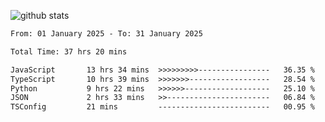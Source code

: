 
![github stats](https://github-readme-stats.vercel.app/api?username=realmahd1&show_icons=true&theme=codeSTACKr&hide_rank=true&count_private=true)

<!--START_SECTION:waka-->

```txt
From: 01 January 2025 - To: 31 January 2025

Total Time: 37 hrs 20 mins

JavaScript       13 hrs 34 mins  >>>>>>>>>----------------   36.35 %
TypeScript       10 hrs 39 mins  >>>>>>>------------------   28.54 %
Python           9 hrs 22 mins   >>>>>>-------------------   25.10 %
JSON             2 hrs 33 mins   >>-----------------------   06.84 %
TSConfig         21 mins         -------------------------   00.95 %
```

<!--END_SECTION:waka-->
